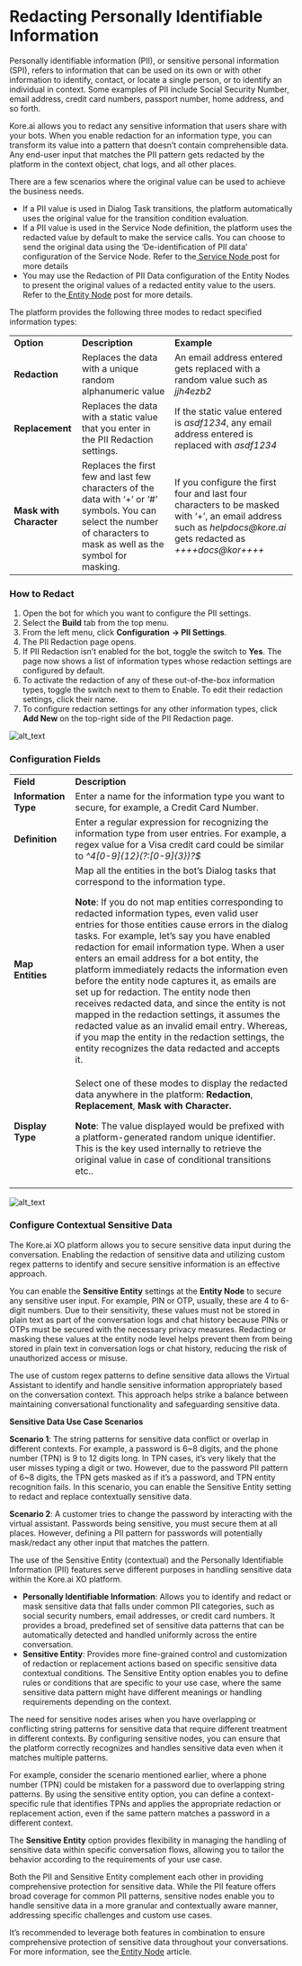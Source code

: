 # Redacting Personally Identifiable Information

Personally identifiable information (PII), or sensitive personal information (SPI), refers to information that can be used on its own or with other information to identify, contact, or locate a single person, or to identify an individual in context. Some examples of PII include Social Security Number, email address, credit card numbers, passport number, home address, and so forth.

Kore.ai allows you to redact any sensitive information that users share with your bots. When you enable redaction for an information type, you can transform its value into a pattern that doesn’t contain comprehensible data. Any end-user input that matches the PII pattern gets redacted by the platform in the context object, chat logs, and all other places.

There are a few scenarios where the original value can be used to achieve the business needs.



* If a PII value is used in Dialog Task transitions, the platform automatically uses the original value for the transition condition evaluation.
* If a PII value is used in the Service Node definition, the platform uses the redacted value by default to make the service calls. You can choose to send the original data using the ‘De-identification of PII data’ configuration of the Service Node. Refer to the[ Service Node](https://developer.kore.ai/docs/bots/bot-builder-tool/dialog-task/working-with-the-service-node/)<span style="text-decoration:underline;"> </span>post for more details
* You may use the Redaction of PII Data configuration of the Entity Nodes to present the original values of a redacted entity value to the users. Refer to the[ Entity Node](https://developer.kore.ai/docs/bots/bot-builder-tool/dialog-task/working-with-the-entity-node/) post for more details.

The platform provides the following three modes to redact specified information types:


<table>
  <tr>
   <td><strong>Option</strong>
   </td>
   <td><strong>Description</strong>
   </td>
   <td><strong>Example</strong>
   </td>
  </tr>
  <tr>
   <td><strong>Redaction</strong>
   </td>
   <td>Replaces the data with a unique random alphanumeric value
   </td>
   <td>An email address entered gets replaced with a random value such as <em>jjh4ezb2</em>
   </td>
  </tr>
  <tr>
   <td><strong>Replacement</strong>
   </td>
   <td>Replaces the data with a static value that you enter in the PII Redaction settings.
   </td>
   <td>If the static value entered is <em>asdf1234</em>, any email address entered is replaced with <em>asdf1234</em>
   </td>
  </tr>
  <tr>
   <td><strong>Mask with Character</strong>
   </td>
   <td>Replaces the first few and last few characters of the data with ‘+’ or ‘#’ symbols. You can select the number of characters to mask as well as the symbol for masking.
   </td>
   <td>If you configure the first four and last four characters to be masked with ‘+’, an email address such as <em>helpdocs@kore.ai</em> gets redacted as <em>++++docs@kor++++</em>
   </td>
  </tr>
</table>


		

	

	

		

			


### **How to Redact**



1. Open the bot for which you want to configure the PII settings.
2. Select the **Build** tab from the top menu.
3. From the left menu, click **Configuration** **-> PII Settings**.
4. The PII Redaction page opens.
5. If PII Redaction isn’t enabled for the bot, toggle the switch to **Yes**. The page now shows a list of information types whose redaction settings are configured by default.
6. To activate the redaction of any of these out-of-the-box information types, toggle the switch next to them to Enable. To edit their redaction settings, click their name.
7. To configure redaction settings for any other information types, click **Add New** on the top-right side of the PII Redaction page.




![alt_text](images/redacting1.png "image_tooltip")




### **Configuration Fields**


<table>
  <tr>
   <td><strong>Field</strong>
   </td>
   <td><strong>Description</strong>
   </td>
  </tr>
  <tr>
   <td><strong>Information Type</strong>
   </td>
   <td>Enter a name for the information type you want to secure, for example, a Credit Card Number.
   </td>
  </tr>
  <tr>
   <td><strong>Definition</strong>
   </td>
   <td>Enter a regular expression for recognizing the information type from user entries. For example, a regex value for a Visa credit card could be similar to <em>^4[0-9]{12}(?:[0-9]{3})?$</em>
   </td>
  </tr>
  <tr>
   <td><strong>Map Entities</strong>
   </td>
   <td>Map all the entities in the bot’s Dialog tasks that correspond to the information type.
<p>
<strong>Note</strong>: If you do not map entities corresponding to redacted information types, even valid user entries for those entities cause errors in the dialog tasks. For example, let’s say you have enabled redaction for email information type. When a user enters an email address for a bot entity, the platform immediately redacts the information even before the entity node captures it, as emails are set up for redaction. The entity node then receives redacted data, and since the entity is not mapped in the redaction settings, it assumes the redacted value as an invalid email entry. Whereas, if you map the entity in the redaction settings, the entity recognizes the data redacted and accepts it.
   </td>
  </tr>
  <tr>
   <td><strong>Display Type</strong>
   </td>
   <td>Select one of these modes to display the redacted data anywhere in the platform: <strong>Redaction</strong>, <strong>Replacement</strong>, <strong>Mask with Character.</strong>
<p>
<strong>Note</strong>: The value displayed would be prefixed with a platform-generated random unique identifier. This is the key used internally to retrieve the original value in case of conditional transitions etc..
   </td>
  </tr>
</table>


		



![alt_text](images/redacting2.png "image_tooltip")





### **Configure Contextual Sensitive Data**

The Kore.ai XO platform allows you to secure sensitive data input during the conversation. Enabling the redaction of sensitive data and utilizing custom regex patterns to identify and secure sensitive information is an effective approach.

You can enable the **Sensitive Entity** settings at the **Entity Node** to secure any sensitive user input. For example, PIN or OTP, usually, these are 4 to 6-digit numbers. Due to their sensitivity, these values must not be stored in plain text as part of the conversation logs and chat history because PINs or OTPs must be secured with the necessary privacy measures. Redacting or masking these values at the entity node level helps prevent them from being stored in plain text in conversation logs or chat history, reducing the risk of unauthorized access or misuse.

The use of custom regex patterns to define sensitive data allows the Virtual Assistant to identify and handle sensitive information appropriately based on the conversation context. This approach helps strike a balance between maintaining conversational functionality and safeguarding sensitive data.

**Sensitive Data Use Case Scenarios**

**Scenario 1**: The string patterns for sensitive data conflict or overlap in different contexts. For example, a password is 6~8 digits, and the phone number (TPN) is 9 to 12 digits long. In TPN cases, it’s very likely that the user misses typing a digit or two. However, due to the password PII pattern of 6~8 digits, the TPN gets masked as if it’s a password, and TPN entity recognition fails. In this scenario, you can enable the Sensitive Entity setting to redact and replace contextually sensitive data.

**Scenario 2**: A customer tries to change the password by interacting with the virtual assistant. Passwords being sensitive, you must secure them at all places. However, defining a PII pattern for passwords will potentially mask/redact any other input that matches the pattern.

The use of the Sensitive Entity (contextual) and the Personally Identifiable Information (PII) features serve different purposes in handling sensitive data within the Kore.ai XO platform.



* **Personally Identifiable Information**: Allows you to identify and redact or mask sensitive data that falls under common PII categories, such as social security numbers, email addresses, or credit card numbers. It provides a broad, predefined set of sensitive data patterns that can be automatically detected and handled uniformly across the entire conversation.
* **Sensitive Entity**: Provides more fine-grained control and customization of redaction or replacement actions based on specific sensitive data contextual conditions. The Sensitive Entity option enables you to define rules or conditions that are specific to your use case, where the same sensitive data pattern might have different meanings or handling requirements depending on the context.

The need for sensitive nodes arises when you have overlapping or conflicting string patterns for sensitive data that require different treatment in different contexts. By configuring sensitive nodes, you can ensure that the platform correctly recognizes and handles sensitive data even when it matches multiple patterns.

For example, consider the scenario mentioned earlier, where a phone number (TPN) could be mistaken for a password due to overlapping string patterns. By using the sensitive entity option, you can define a context-specific rule that identifies TPNs and applies the appropriate redaction or replacement action, even if the same pattern matches a password in a different context.

The **Sensitive Entity** option provides flexibility in managing the handling of sensitive data within specific conversation flows, allowing you to tailor the behavior according to the requirements of your use case.

Both the PII and Sensitive Entity complement each other in providing comprehensive protection for sensitive data. While the PII feature offers broad coverage for common PII patterns, sensitive nodes enable you to handle sensitive data in a more granular and contextually aware manner, addressing specific challenges and custom use cases.

It’s recommended to leverage both features in combination to ensure comprehensive protection of sensitive data throughout your conversations. For more information, see the[ Entity Node](https://developer.kore.ai/docs/bots/bot-builder-tool/dialog-task/working-with-the-entity-node/#Configure_the_Node) article.

		





	
